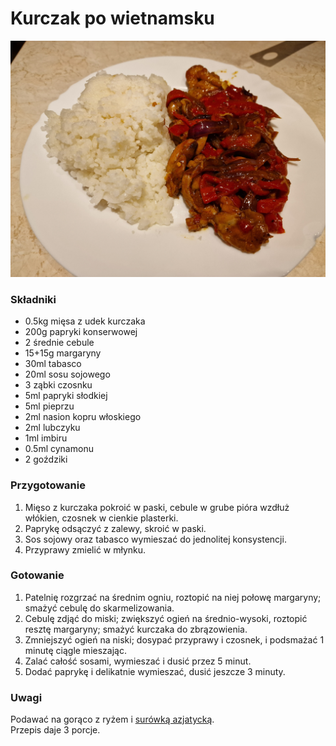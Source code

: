 # Kurczak po wietnamsku

![Zdjęcie dania](Kurczak_po_wietnamsku.jpg)

### Składniki
- 0.5kg mięsa z udek kurczaka
- 200g papryki konserwowej
- 2 średnie cebule
- 15+15g margaryny
- 30ml tabasco
- 20ml sosu sojowego
- 3 ząbki czosnku
- 5ml papryki słodkiej
- 5ml pieprzu
- 2ml nasion kopru włoskiego
- 2ml lubczyku
- 1ml imbiru
- 0.5ml cynamonu
- 2 goździki

### Przygotowanie
1. Mięso z kurczaka pokroić w paski, cebule w grube pióra wzdłuż włókien, czosnek w cienkie plasterki.
2. Paprykę odsączyć z zalewy, skroić w paski.
3. Sos sojowy oraz tabasco wymieszać do jednolitej konsystencji.
4. Przyprawy zmielić w młynku.

### Gotowanie
1. Patelnię rozgrzać na średnim ogniu, roztopić na niej połowę margaryny; smażyć cebulę do skarmelizowania.
2. Cebulę zdjąć do miski; zwiększyć ogień na średnio-wysoki, roztopić resztę margaryny; smażyć kurczaka do zbrązowienia.
3. Zmniejszyć ogień na niski; dosypać przyprawy i czosnek, i podsmażać 1 minutę ciągle mieszając.
4. Zalać całość sosami, wymieszać i dusić przez 5 minut.
5. Dodać paprykę i delikatnie wymieszać, dusić jeszcze 3 minuty.

### Uwagi
Podawać na gorąco z ryżem i [surówką azjatycką](../sides/Surowka_azjatycka.md).\
Przepis daje 3 porcje.
